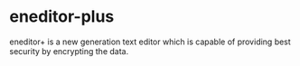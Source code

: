 # eneditor-plus
eneditor+ is a new generation text editor which is capable of providing best security by encrypting the data.
